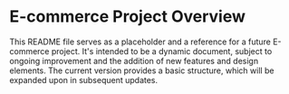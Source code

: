 #  E-commerce  Project Overview

This README file serves as a placeholder and a reference for a future E-commerce project. It's intended to be a dynamic document, subject to ongoing improvement and the addition of new features and design elements. The current version provides a basic structure, which will be expanded upon in subsequent updates.
